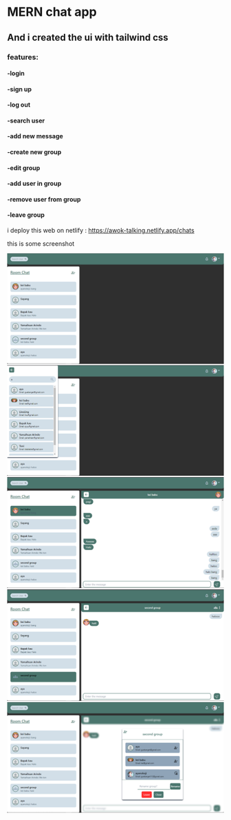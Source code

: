 # MERN chat app
## And i created the ui with tailwind css

### features:
#### -login
#### -sign up
#### -log out
#### -search user
#### -add new message
#### -create new group
#### -edit group
#### -add user in group
#### -remove user from group
#### -leave group

i deploy this web on netlify : https://awok-talking.netlify.app/chats

this is some screenshot

<img src="https://github.com/luxuling/front-end-chat-app/blob/main/screenshoot/Screenshot_55.png" />
<img src="https://github.com/luxuling/front-end-chat-app/blob/main/screenshoot/Screenshot_56.png" />
<img src="https://github.com/luxuling/front-end-chat-app/blob/main/screenshoot/Screenshot_57.png" />
<img src="https://github.com/luxuling/front-end-chat-app/blob/main/screenshoot/Screenshot_58.png" />
<img src="https://github.com/luxuling/front-end-chat-app/blob/main/screenshoot/Screenshot_59.png" />
